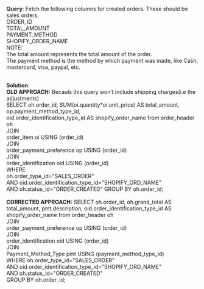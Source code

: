 **Query**: Fetch the following columns for created orders. These should be sales orders.<br>
ORDER_ID<br>
TOTAL_AMOUNT<br>
PAYMENT_METHOD<br>
SHOPIFY_ORDER_NAME<br>
NOTE: <br>
The total amount represents the total amount of the order.<br>
The payment method is the method by which payment was made, like Cash, mastercard, visa, paypal, etc.<br>
<br>

**Solution**:<br>
**OLD APPROACH:** Becauls this query won’t include shipping charges(i.e the adjustments)<br>
SELECT oh.order_id, SUM(oi.quantity*oi.unit_price) AS total_amount, op.payment_method_type_id,<br> oid.order_identification_type_id AS shopify_order_name from order_header oh  <br>
JOIN <br>
order_item oi USING (order_id)  <br>
JOIN <br>
order_payment_preference op USING (order_id)  <br>
JOIN <br>
order_identification oid USING (order_id)  <br>
WHERE <br>
oh.order_type_id="SALES_ORDER" <br>
AND oid.order_identification_type_id="SHOPIFY_ORD_NAME" <br>
AND oh.status_id="ORDER_CREATED" GROUP BY oh.order_id;<br>
<br>
**CORRECTED APPROACH:**
SELECT oh.order_id, oh.grand_total AS total_amount, pmt.description, oid.order_identification_type_id AS <br>shopify_order_name from order_header oh  <br>
JOIN <br>
order_payment_preference op USING (order_id)   <br>
JOIN <br>
order_identification oid USING (order_id) <br>
JOIN <br>
Payment_Method_Type pmt USING (payment_method_type_id)   <br>
WHERE oh.order_type_id="SALES_ORDER" <br>
AND oid.order_identification_type_id="SHOPIFY_ORD_NAME" <br>
AND oh.status_id="ORDER_CREATED" <br>
GROUP BY oh.order_id;<br>


